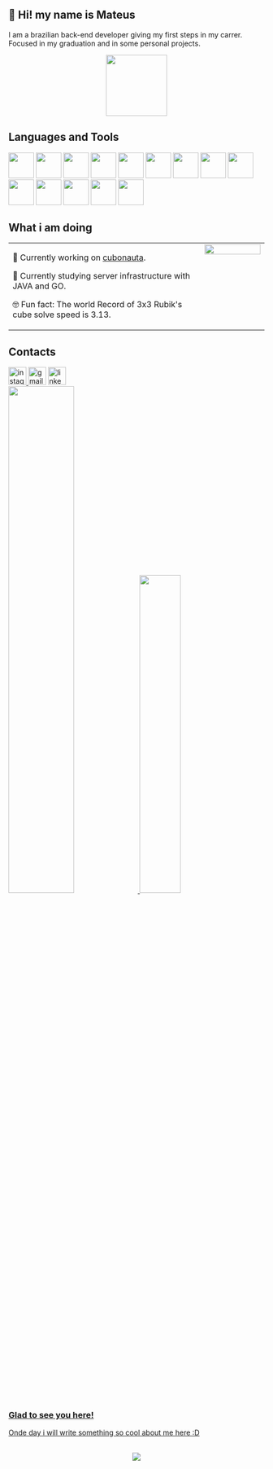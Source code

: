 ## 👋 Hi! my name is Mateus

<p style="clear: both;">
  I am a brazilian back-end developer giving my first steps in my carrer. Focused in my graduation and in some personal projects.
  <div align="center">
    <img src="https://duo-widget.vercel.app/api?mood=struggling&userID=261087491" width="120" />
  </div>
</p>

## Languages and Tools  
<div>  
  <img width="50px" src="https://cdn.jsdelivr.net/gh/devicons/devicon@latest/icons/go/go-original-wordmark.svg" />
  <img width="50px" src="https://cdn.jsdelivr.net/gh/devicons/devicon@latest/icons/javascript/javascript-original.svg" />
  <img width="50px" src="https://cdn.jsdelivr.net/gh/devicons/devicon@latest/icons/java/java-original.svg" />
  <img width="50px" src="https://cdn.jsdelivr.net/gh/devicons/devicon@latest/icons/junit/junit-plain-wordmark.svg" />
  <img width="50px" src="https://cdn.jsdelivr.net/gh/devicons/devicon@latest/icons/csharp/csharp-original.svg" />
  <img width="50px" src="https://cdn.jsdelivr.net/gh/devicons/devicon@latest/icons/angular/angular-original.svg" />
  <img width="50px" src="https://cdn.jsdelivr.net/gh/devicons/devicon@latest/icons/typescript/typescript-original.svg" />
  <img width="50px" src="https://cdn.jsdelivr.net/gh/devicons/devicon@latest/icons/php/php-plain.svg" />
  <img width="50px" src="https://cdn.jsdelivr.net/gh/devicons/devicon@latest/icons/mongodb/mongodb-original.svg" />
  <img width="50px" src="https://cdn.jsdelivr.net/gh/devicons/devicon@latest/icons/postgresql/postgresql-plain.svg" />
  <img width="50px" src="https://cdn.jsdelivr.net/gh/devicons/devicon@latest/icons/html5/html5-original.svg" />
  <img width="50px" src="https://cdn.jsdelivr.net/gh/devicons/devicon@latest/icons/postman/postman-original.svg" />
  <img width="50px" src="https://cdn.jsdelivr.net/gh/devicons/devicon@latest/icons/processing/processing-original.svg" />
  <img width="50px" src="https://cdn.jsdelivr.net/gh/devicons/devicon@latest/icons/python/python-plain.svg" />
</div>  

## What i am doing  
<table><tr><td valign="center" width="75%">

🔭 Currently working on [cubonauta](https://cubonauta.com).  
  

🌱 Currently studying server infrastructure with JAVA and GO.


🤓 Fun fact: The world Record of 3x3 Rubik's cube solve speed is 3.13.  

</td><td valign="top" width="50%">

<div align="center">
<img src="https://i.giphy.com/media/v1.Y2lkPTc5MGI3NjExY3BkMmtkZW5oNXA2ZnFxdG8zMGZ2bW9sdnVpMXp6OXZrZzZsNW5qZSZlcD12MV9pbnRlcm5hbF9naWZfYnlfaWQmY3Q9Zw/MT5UUV1d4CXE2A37Dg/giphy.gif" align="center" style="width: 100%" />
</div>  

</td></tr></table>    

## Contacts

<div align="left">
  <a href="https://www.instagram.com/mateus_lwd/?next=%2F">
    <img src="https://img.shields.io/static/v1?message=Instagram&logo=instagram&label=&color=E4405F&logoColor=white&labelColor=&style=for-the-badge" height="35" alt="instagram logo"  />
  </a>
  <img src="https://img.shields.io/static/v1?message=Gmail&logo=gmail&label=&color=D14836&logoColor=white&labelColor=&style=for-the-badge" height="35" alt="gmail logo"  />
  <a href="https://www.linkedin.com/in/mateusalves000/">
    <img src="https://img.shields.io/static/v1?message=LinkedIn&logo=linkedin&label=&color=0077B5&logoColor=white&labelColor=&style=for-the-badge" height="35" alt="linkedin logo"  />
  </a>
</div>

<div>
  <a href="https://cubonauta.com/">
  <img width="50.5%" src="https://github-readme-stats.vercel.app/api?username=Mateus-MS&title_color=e292e8&text_color=86d190&icon_color=417bd1&bg_color=242424&custom_title=My_stats&rank_icon=github" />
  <img width="40%" src="https://github-readme-stats.vercel.app/api/top-langs?username=Mateus-MS&title_color=e292e8&text_color=86d190&icon_color=417bd1&bg_color=242424&layout=compact&langs_count=5&custom_title=My_skills" />
</div>

<br/> 

### Glad to see you here!  
Onde day i will write something so cool about me here :D

<br/>  

<div align="center">
<img src="https://komarev.com/ghpvc/?username=Mateus-MS&&style=flat-square" align="center" />
</div>  
  
<br/>  

